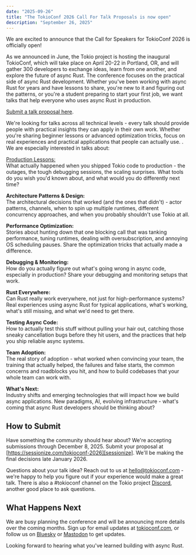 ```yaml
---
date: "2025-09-26"
title: "The TokioConf 2026 Call For Talk Proposals is now open"
description: "September 26, 2025"
---
```


We are excited to announce that the Call for Speakers for TokioConf 2026 is
officially open!

As we announced in June, the Tokio project is hosting the inaugural TokioConf,
which will take place on April 20-22 in Portland, OR, and will gather 300
developers to exchange ideas, learn from one another, and explore the future of
async Rust. The conference focuses on the practical side of async Rust
development. Whether you've been working with async Rust for years and have
lessons to share, you're new to it and figuring out the patterns, or you're a
student preparing to start your first job, we want talks that help everyone who
uses async Rust in production.

[Submit a talk proposal here][sessionize].

We're looking for talks across all technical levels - every talk should provide
people with practical insights they can apply in their own work. Whether you're
sharing beginner lessons or advanced optimization tricks, focus on real
experiences and practical applications that people can actually use. . We are
especially interested in talks about:

<ins>Production Lessons:</ins><br/>
What actually happened when you shipped Tokio code to production - the outages,
the tough debugging sessions, the scaling surprises. What tools do you wish
you'd known about, and what would you do differently next time?

**Architecture Patterns & Design:**<br/>
The architectural decisions that worked (and the ones that didn't) - actor
patterns, channels, when to spin up multiple runtimes, different concurrency
approaches, and when you probably shouldn't use Tokio at all.

**Performance Optimization:**<br/>
Stories about hunting down that one blocking call that was tanking performance,
tuning runtimes, dealing with oversubscription, and annoying OS scheduling
pauses. Share the optimization tricks that actually made a difference.

**Debugging & Monitoring:**<br/>
How do you actually figure out what's going wrong in async code, especially in
production? Share your debugging and monitoring setups that work.

**Rust Everywhere:**<br/>
Can Rust really work everywhere, not just for high-performance systems? Real
experiences using async Rust for typical applications, what's working, what's
still missing, and what we'd need to get there.

**Testing Async Code:**<br/>
How to actually test this stuff without pulling your hair out, catching those
sneaky cancellation bugs before they hit users, and the practices that help you
ship reliable async systems.

**Team Adoption:**<br/>
The real story of adoption - what worked when convincing your team, the training
that actually helped, the failures and false starts, the common concerns and
roadblocks you hit, and how to build codebases that your whole team can work
with.

**What's Next:**<br/>
Industry shifts and emerging technologies that will impact how we build async
applications. New paradigms, AI, evolving infrastructure - what's coming that
async Rust developers should be thinking about?

## How to Submit
Have something the community should hear about? We're accepting submissions
through December 8, 2025. Submit your proposal at
[https://sessionize.com/tokioconf-2026][sessionize]. We'll be making the final
decisions late January 2026.

Questions about your talk idea? Reach out to us at
[hello@tokioconf.com](hello@tokioconf.com) - we're happy to help you figure out
if your experience would make a great talk. There is also a #tokioconf channel
on the Tokio project [Discord], another good place to ask questions.

## What Happens Next
We are busy planning the conference and will be announcing more details over the
coming months. Sign up for email updates at
[tokioconf.com](https://tokioconf.com), or follow us on [Bluesky] or [Mastodon] to
get updates.

Looking forward to hearing what you've learned building with async Rust.

[sessionize]: https://sessionize.com/tokioconf-2026
[Discord]: https://discord.gg/tokio
[Mastodon]: https://hachyderm.io/@tokioconf
[BlueSky]: https://bsky.app/profile/tokioconf.com